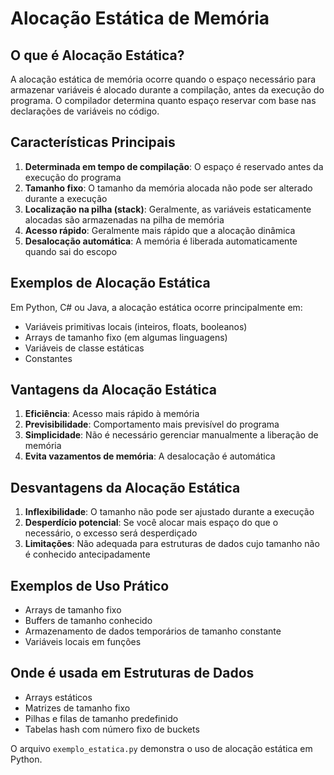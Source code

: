 # Alocação Estática de Memória

## O que é Alocação Estática?

A alocação estática de memória ocorre quando o espaço necessário para armazenar variáveis é alocado durante a compilação, antes da execução do programa. O compilador determina quanto espaço reservar com base nas declarações de variáveis no código.

## Características Principais

1. **Determinada em tempo de compilação**: O espaço é reservado antes da execução do programa
2. **Tamanho fixo**: O tamanho da memória alocada não pode ser alterado durante a execução
3. **Localização na pilha (stack)**: Geralmente, as variáveis estaticamente alocadas são armazenadas na pilha de memória
4. **Acesso rápido**: Geralmente mais rápido que a alocação dinâmica
5. **Desalocação automática**: A memória é liberada automaticamente quando sai do escopo

## Exemplos de Alocação Estática

Em Python, C# ou Java, a alocação estática ocorre principalmente em:

- Variáveis primitivas locais (inteiros, floats, booleanos)
- Arrays de tamanho fixo (em algumas linguagens)
- Variáveis de classe estáticas
- Constantes

## Vantagens da Alocação Estática

1. **Eficiência**: Acesso mais rápido à memória
2. **Previsibilidade**: Comportamento mais previsível do programa
3. **Simplicidade**: Não é necessário gerenciar manualmente a liberação de memória
4. **Evita vazamentos de memória**: A desalocação é automática

## Desvantagens da Alocação Estática

1. **Inflexibilidade**: O tamanho não pode ser ajustado durante a execução
2. **Desperdício potencial**: Se você alocar mais espaço do que o necessário, o excesso será desperdiçado
3. **Limitações**: Não adequada para estruturas de dados cujo tamanho não é conhecido antecipadamente

## Exemplos de Uso Prático

- Arrays de tamanho fixo
- Buffers de tamanho conhecido
- Armazenamento de dados temporários de tamanho constante
- Variáveis locais em funções

## Onde é usada em Estruturas de Dados

- Arrays estáticos
- Matrizes de tamanho fixo
- Pilhas e filas de tamanho predefinido
- Tabelas hash com número fixo de buckets

O arquivo `exemplo_estatica.py` demonstra o uso de alocação estática em Python.
